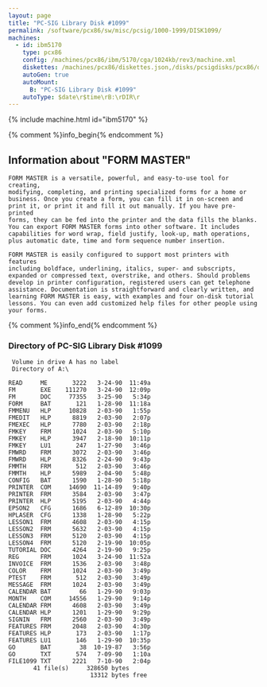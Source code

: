 ```yaml
---
layout: page
title: "PC-SIG Library Disk #1099"
permalink: /software/pcx86/sw/misc/pcsig/1000-1999/DISK1099/
machines:
  - id: ibm5170
    type: pcx86
    config: /machines/pcx86/ibm/5170/cga/1024kb/rev3/machine.xml
    diskettes: /machines/pcx86/diskettes.json,/disks/pcsigdisks/pcx86/diskettes.json
    autoGen: true
    autoMount:
      B: "PC-SIG Library Disk #1099"
    autoType: $date\r$time\rB:\rDIR\r
---
```


{% include machine.html id="ibm5170" %}

{% comment %}info_begin{% endcomment %}

## Information about "FORM MASTER"

    FORM MASTER is a versatile, powerful, and easy-to-use tool for creating,
    modifying, completing, and printing specialized forms for a home or
    business. Once you create a form, you can fill it in on-screen and
    print it, or print it and fill it out manually. If you have pre-printed
    forms, they can be fed into the printer and the data fills the blanks.
    You can export FORM MASTER forms into other software. It includes
    capabilities for word wrap, field justify, look-up, math operations,
    plus automatic date, time and form sequence number insertion.
    
    FORM MASTER is easily configured to support most printers with features
    including boldface, underlining, italics, super- and subscripts,
    expanded or compressed text, overstrike, and others. Should problems
    develop in printer configuration, registered users can get telephone
    assistance. Documentation is straightforward and clearly written, and
    learning FORM MASTER is easy, with examples and four on-disk tutorial
    lessons. You can even add customized help files for other people using
    your forms.
{% comment %}info_end{% endcomment %}


### Directory of PC-SIG Library Disk #1099

     Volume in drive A has no label
     Directory of A:\

    READ     ME       3222   3-24-90  11:49a
    FM       EXE    111270   3-24-90  12:09p
    FM       DOC     77355   3-25-90   5:34p
    FORM     BAT       121   1-28-90  11:18a
    FMMENU   HLP     10828   2-03-90   1:55p
    FMEDIT   HLP      8819   2-03-90   2:07p
    FMEXEC   HLP      7780   2-03-90   2:18p
    FMKEY    FRM      1024   2-03-90   5:10p
    FMKEY    HLP      3947   2-18-90  10:11p
    FMKEY    LU1       247   1-27-90   3:46p
    FMWRD    FRM      3072   2-03-90   3:46p
    FMWRD    HLP      8326   2-24-90   9:43p
    FMMTH    FRM       512   2-03-90   3:46p
    FMMTH    HLP      5989   2-04-90   5:48p
    CONFIG   BAT      1590   1-28-90   5:18p
    PRINTER  COM     14690  11-14-89   9:40p
    PRINTER  FRM      3584   2-03-90   3:47p
    PRINTER  HLP      5195   2-03-90   4:44p
    EPSON2   CFG      1686   6-12-89  10:30p
    HPLASER  CFG      1338   1-28-90   5:22p
    LESSON1  FRM      4608   2-03-90   4:15p
    LESSON2  FRM      5632   2-03-90   4:15p
    LESSON3  FRM      5120   2-03-90   4:15p
    LESSON4  FRM      5120   2-19-90  10:05p
    TUTORIAL DOC      4264   2-19-90   9:25p
    REG      FRM      1024   3-24-90  11:52a
    INVOICE  FRM      1536   2-03-90   3:48p
    COLOR    FRM      1024   2-03-90   3:49p
    PTEST    FRM       512   2-03-90   3:49p
    MESSAGE  FRM      1024   2-03-90   3:49p
    CALENDAR BAT        66   1-29-90   9:03p
    MONTH    COM     14556   1-29-90   9:14p
    CALENDAR FRM      4608   2-03-90   3:49p
    CALENDAR HLP      1201   1-29-90   9:29p
    SIGNIN   FRM      2560   2-03-90   3:49p
    FEATURES FRM      2048   2-03-90   4:30p
    FEATURES HLP       173   2-03-90   1:17p
    FEATURES LU1       146   1-29-90  10:35p
    GO       BAT        38  10-19-87   3:56p
    GO       TXT       574   7-09-90   1:10a
    FILE1099 TXT      2221   7-10-90   2:04p
           41 file(s)     328650 bytes
                           13312 bytes free
